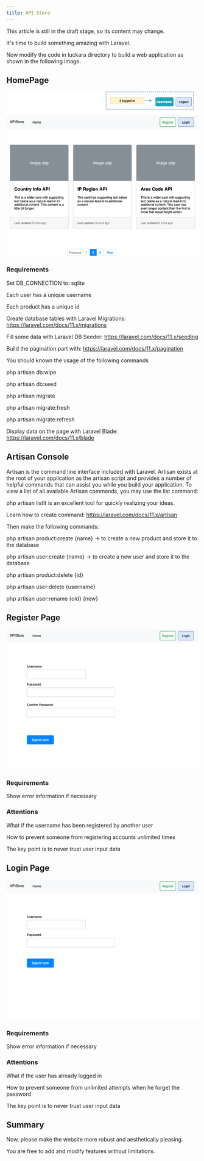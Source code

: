 ```yaml
---
title: API Store
---
```


This article is still in the draft stage, so its content may change.

It's time to build something amazing with Laravel.

Now modify the code in luckara directory to build a web application as shown in the following image.

## HomePage

![](./images/12-API_Store_1.png)

### Requirements

Set DB_CONNECTION to: sqlite

Each user has a unique username

Each product has a unique id

Create database tables with Laravel Migrations: https://laravel.com/docs/11.x/migrations

Fill some data with Laravel DB Seeder: https://laravel.com/docs/11.x/seeding

Build the pagination part with: https://laravel.com/docs/11.x/pagination

You should known the usage of the following commands

php artisan db:wipe

php artisan db:seed

php artisan migrate

php artisan migrate:fresh

php artisan migrate:refresh

Display data on the page with Laravel Blade: https://laravel.com/docs/11.x/blade

## Artisan Console

Artisan is the command line interface included with Laravel. Artisan exists at the root of your application as the artisan script and provides a number of helpful commands that can assist you while you build your application. To view a list of all available Artisan commands, you may use the list command:

php artisan listIt is an excellent tool for quickly realizing your ideas.

Learn how to create command: https://laravel.com/docs/11.x/artisan

Then make the following commands:

php artisan product:create {name} -&gt; to create a new product and store it to the database

php artisan user:create {name} -&gt; to create a new user and store it to the database

php artisan product:delete {id}

php artisan user:delete {username}

php artisan user:rename {old} {new}

## Register Page

![](./images/12-API_Store_2.png)

### Requirements

Show error information if necessary

### Attentions

What if the username has been registered by another user

How to prevent someone from registering accounts unlimited times

The key point is to never trust user input data

## Login Page

![](./images/12-API_Store_3.png)

### Requirements

Show error information if necessary

### Attentions

What if the user has already logged in

How to prevent someone from unlimited attempts when he forget the password

The key point is to never trust user input data

## Summary

Now, please make the website more robust and aesthetically pleasing.

You are free to add and modify features without limitations.
